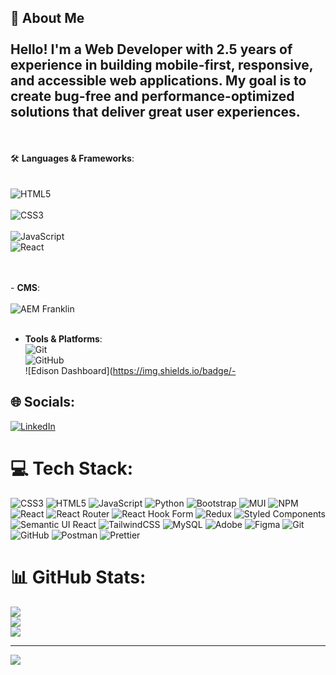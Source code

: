 ## 👋 About Me  <br><br>Hello! I'm a **Web Developer** with **2.5 years of experience** in building mobile-first, responsive, and accessible web applications. My goal is to create **bug-free** and **performance-optimized** solutions that deliver great user experiences.
<br><br>
🛠️ **Languages & Frameworks**:  
<br>  
![HTML5](https://img.shields.io/badge/-HTML5-E34F26?logo=html5&logoColor=white)<br>  
![CSS3](https://img.shields.io/badge/-CSS3-1572B6?logo=css3&logoColor=white)<br>  
![JavaScript](https://img.shields.io/badge/-JavaScript-F7DF1E?logo=javascript&logoColor=black)<br>  ![React](https://img.shields.io/badge/-React-61DAFB?logo=react&logoColor=black)  

<br><br>- **CMS**:  <br>  
![AEM Franklin](https://img.shields.io/badge/-AEM%20Franklin-8A2BE2?logo=adobe&logoColor=white)  <br><br>
- **Tools & Platforms**:  <br>  ![Git](https://img.shields.io/badge/-Git-F05032?logo=git&logoColor=white)  <br>  ![GitHub](https://img.shields.io/badge/-GitHub-181717?logo=github&logoColor=white)  <br>  ![Edison Dashboard](https://img.shields.io/badge/-


## 🌐 Socials:
[![LinkedIn](https://img.shields.io/badge/LinkedIn-%230077B5.svg?logo=linkedin&logoColor=white)](https://www.linkedin.com/in/nagaraju-nali-98a037172/) 

# 💻 Tech Stack:
![CSS3](https://img.shields.io/badge/css3-%231572B6.svg?style=for-the-badge&logo=css3&logoColor=white) ![HTML5](https://img.shields.io/badge/html5-%23E34F26.svg?style=for-the-badge&logo=html5&logoColor=white) ![JavaScript](https://img.shields.io/badge/javascript-%23323330.svg?style=for-the-badge&logo=javascript&logoColor=%23F7DF1E) ![Python](https://img.shields.io/badge/python-3670A0?style=for-the-badge&logo=python&logoColor=ffdd54) ![Bootstrap](https://img.shields.io/badge/bootstrap-%238511FA.svg?style=for-the-badge&logo=bootstrap&logoColor=white) ![MUI](https://img.shields.io/badge/MUI-%230081CB.svg?style=for-the-badge&logo=mui&logoColor=white) ![NPM](https://img.shields.io/badge/NPM-%23CB3837.svg?style=for-the-badge&logo=npm&logoColor=white) ![React](https://img.shields.io/badge/react-%2320232a.svg?style=for-the-badge&logo=react&logoColor=%2361DAFB) ![React Router](https://img.shields.io/badge/React_Router-CA4245?style=for-the-badge&logo=react-router&logoColor=white) ![React Hook Form](https://img.shields.io/badge/React%20Hook%20Form-%23EC5990.svg?style=for-the-badge&logo=reacthookform&logoColor=white) ![Redux](https://img.shields.io/badge/redux-%23593d88.svg?style=for-the-badge&logo=redux&logoColor=white) ![Styled Components](https://img.shields.io/badge/styled--components-DB7093?style=for-the-badge&logo=styled-components&logoColor=white) ![Semantic UI React](https://img.shields.io/badge/Semantic%20UI%20React-%2335BDB2.svg?style=for-the-badge&logo=SemanticUIReact&logoColor=white) ![TailwindCSS](https://img.shields.io/badge/tailwindcss-%2338B2AC.svg?style=for-the-badge&logo=tailwind-css&logoColor=white) ![MySQL](https://img.shields.io/badge/mysql-4479A1.svg?style=for-the-badge&logo=mysql&logoColor=white) ![Adobe](https://img.shields.io/badge/adobe-%23FF0000.svg?style=for-the-badge&logo=adobe&logoColor=white) ![Figma](https://img.shields.io/badge/figma-%23F24E1E.svg?style=for-the-badge&logo=figma&logoColor=white) ![Git](https://img.shields.io/badge/git-%23F05033.svg?style=for-the-badge&logo=git&logoColor=white) ![GitHub](https://img.shields.io/badge/github-%23121011.svg?style=for-the-badge&logo=github&logoColor=white) ![Postman](https://img.shields.io/badge/Postman-FF6C37?style=for-the-badge&logo=postman&logoColor=white) ![Prettier](https://img.shields.io/badge/prettier-%23F7B93E.svg?style=for-the-badge&logo=prettier&logoColor=black)
# 📊 GitHub Stats:
![](https://github-readme-stats.vercel.app/api?username=githubnali&theme=default&hide_border=false&include_all_commits=false&count_private=false)<br/>
![](https://github-readme-streak-stats.herokuapp.com/?user=githubnali&theme=default&hide_border=false)<br/>
![](https://github-readme-stats.vercel.app/api/top-langs/?username=githubnali&theme=default&hide_border=false&include_all_commits=false&count_private=false&layout=compact)

---
[![](https://visitcount.itsvg.in/api?id=githubnali&icon=0&color=0)](https://visitcount.itsvg.in)

<!-- Proudly created with GPRM ( https://gprm.itsvg.in ) -->
